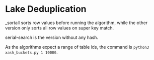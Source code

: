 # Lake Deduplication

_sortall sorts row values before running the algorithm, while the other version only sorts all row values on super key
match.

serial-search is the version without any hash.

As the algorithms expect a range of table ids, the command is `python3 xash_buckets.py 1 10000`.
